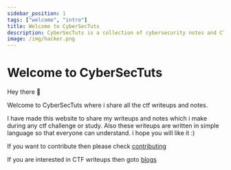```yaml
---
sidebar_position: 1
tags: ["welcome", "intro"]
title: Welcome to CyberSecTuts
description: CyberSecTuts is a collection of cybersecurity notes and CTF writeups
image: /img/hacker.png
---
```


# Welcome to CyberSecTuts

Hey there 👋

Welcome to CyberSecTuts where i share all the ctf writeups and notes.

I have made this website to share my writeups and notes which i make during any ctf challenge or study. Also these writeups are written in simple language so that everyone can understand. i hope you will like it :)

If you want to contribute then please check <a href="/docs/contributing">contributing</a>

If you are interested in CTF writeups then goto <a href="/blog/welcome">blogs</a>